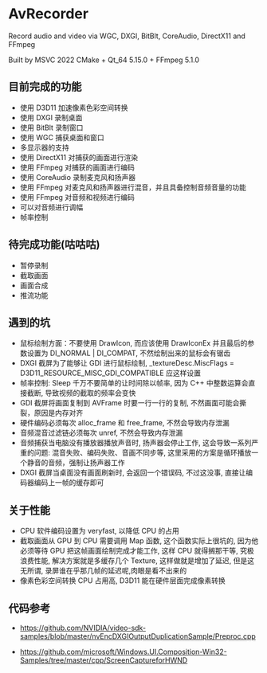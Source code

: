 <!--
 * @Coding: utf-8
 * @Author: vector-wlc
 * @Date: 2023-02-12 13:05:50
 * @Description: 
-->
# AvRecorder
Record audio and video via WGC, DXGI, BitBlt, CoreAudio, DirectX11 and FFmpeg

Built by MSVC 2022 CMake + Qt_64 5.15.0 + FFmpeg 5.1.0

## 目前完成的功能

* 使用 D3D11 加速像素色彩空间转换
* 使用 DXGI 录制桌面
* 使用 BitBlt 录制窗口
* 使用 WGC 捕获桌面和窗口
* 多显示器的支持
* 使用 DirectX11 对捕获的画面进行渲染
* 使用 FFmpeg 对捕获的画面进行编码
* 使用 CoreAudio 录制麦克风和扬声器
* 使用 FFmpeg 对麦克风和扬声器进行混音，并且具备控制音频音量的功能
* 使用 FFmpeg 对音频和视频进行编码
* 可以对音频进行调幅
* 帧率控制

## 待完成功能(咕咕咕)

* 暂停录制
* 截取画面
* 画面合成
* 推流功能

## 遇到的坑

* 鼠标绘制方面：不要使用 DrawIcon, 而应该使用 DrawIconEx 并且最后的参数设置为 DI_NORMAL | DI_COMPAT, 不然绘制出来的鼠标会有锯齿
* DXGI 截屏为了能够让 GDI 进行鼠标绘制, _textureDesc.MiscFlags = D3D11_RESOURCE_MISC_GDI_COMPATIBLE 应这样设置
* 帧率控制: Sleep 千万不要简单的让时间除以帧率, 因为 C++ 中整数运算会直接截断, 导致视频的截取的频率会变快
* GDI 截屏将画面复制到 AVFrame 时要一行一行的复制, 不然画面可能会撕裂，原因是内存对齐
* 硬件编码必须每次 alloc_frame 和 free_frame, 不然会导致内存泄漏
* 音频混音过滤链必须每次 unref, 不然会导致内存泄漏
* 音频捕获当电脑没有播放器播放声音时, 扬声器会停止工作, 这会导致一系列严重的问题: 混音失败、编码失败、音画不同步等, 这里采用的方案是循环播放一个静音的音频，强制让扬声器工作
* DXGI 截屏当桌面没有画面刷新时, 会返回一个错误码, 不过这没事, 直接让编码器编码上一帧的缓存即可

## 关于性能
* CPU 软件编码设置为 veryfast, 以降低 CPU 的占用
* 截取画面从 GPU 到 CPU 需要调用 Map 函数, 这个函数实际上很坑的, 因为他必须等待 GPU 把这帧画面绘制完成才能工作, 这样 CPU 就得搁那干等, 究极浪费性能, 解决方案就是多缓存几个 Texture, 这样做就是增加了延迟, 但是这无所谓, 录屏谁在乎那几帧的延迟呢,肉眼是看不出来的
* 像素色彩空间转换 CPU 占用高, D3D11 能在硬件层面完成像素转换

## 代码参考

* https://github.com/NVIDIA/video-sdk-samples/blob/master/nvEncDXGIOutputDuplicationSample/Preproc.cpp

* https://github.com/microsoft/Windows.UI.Composition-Win32-Samples/tree/master/cpp/ScreenCaptureforHWND